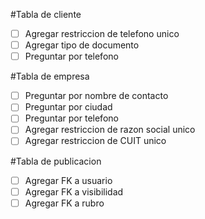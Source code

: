 #Tabla de cliente
- [ ] Agregar restriccion de telefono unico
- [ ] Agregar tipo de documento
- [ ] Preguntar por telefono

#Tabla de empresa
- [ ] Preguntar por nombre de contacto
- [ ] Preguntar por ciudad
- [ ] Preguntar por telefono
- [ ] Agregar restriccion de razon social unico
- [ ] Agregar restriccion de CUIT unico

#Tabla de publicacion
- [ ] Agregar FK a usuario
- [ ] Agregar FK a visibilidad
- [ ] Agregar FK a rubro